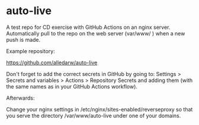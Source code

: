 # auto-live
A test repo for CD exercise with GitHub Actions on an nginx server.
Automatically pull to the repo on the web server (var/www/ ) when a new push is made.

Example repository:

https://github.com/alledarw/auto-live

Don't forget to add the correct secrets in GitHub by going to:
Settings > Secrets and variables > Actions > Repository Secrets and adding them (with the same names as in your GitHub Actions workflow).

Afterwards:

Change your nginx settings in /etc/nginx/sites-enabled/reverseproxy so that you serve the directory /var/www/auto-live under one of your domains.
